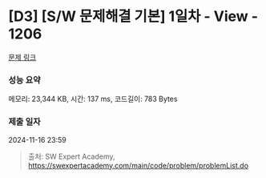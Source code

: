 # [D3] [S/W 문제해결 기본] 1일차 - View - 1206 

[문제 링크](https://swexpertacademy.com/main/code/problem/problemDetail.do?contestProbId=AV134DPqAA8CFAYh) 

### 성능 요약

메모리: 23,344 KB, 시간: 137 ms, 코드길이: 783 Bytes

### 제출 일자

2024-11-16 23:59



> 출처: SW Expert Academy, https://swexpertacademy.com/main/code/problem/problemList.do